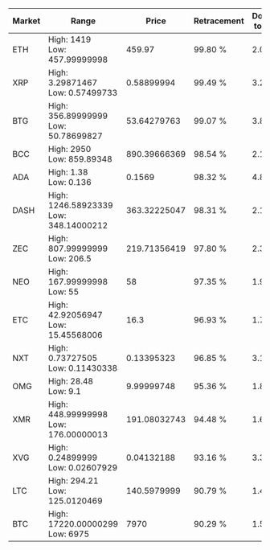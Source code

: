 | Market | Range | Price| Retracement | Doubles to 50% |
| --- | --- | --- | --- | --- |
| ETH | High: 1419<br />Low: 457.99999998 | 459.97 | 99.80 % | 2.04 |
| XRP | High: 3.29871467<br />Low: 0.57499733 | 0.58899994 | 99.49 % | 3.29 |
| BTG | High: 356.89999999<br />Low: 50.78699827 | 53.64279763 | 99.07 % | 3.80 |
| BCC | High: 2950<br />Low: 859.89348 | 890.39666369 | 98.54 % | 2.14 |
| ADA | High: 1.38<br />Low: 0.136 | 0.1569 | 98.32 % | 4.83 |
| DASH | High: 1246.58923339<br />Low: 348.14000212 | 363.32225047 | 98.31 % | 2.19 |
| ZEC | High: 807.99999999<br />Low: 206.5 | 219.71356419 | 97.80 % | 2.31 |
| NEO | High: 167.99999998<br />Low: 55 | 58 | 97.35 % | 1.92 |
| ETC | High: 42.92056947<br />Low: 15.45568006 | 16.3 | 96.93 % | 1.79 |
| NXT | High: 0.73727505<br />Low: 0.11430338 | 0.13395323 | 96.85 % | 3.18 |
| OMG | High: 28.48<br />Low: 9.1 | 9.99999748 | 95.36 % | 1.88 |
| XMR | High: 448.99999998<br />Low: 176.00000013 | 191.08032743 | 94.48 % | 1.64 |
| XVG | High: 0.24899999<br />Low: 0.02607929 | 0.04132188 | 93.16 % | 3.33 |
| LTC | High: 294.21<br />Low: 125.0120469 | 140.5979999 | 90.79 % | 1.49 |
| BTC | High: 17220.00000299<br />Low: 6975 | 7970 | 90.29 % | 1.52 |
